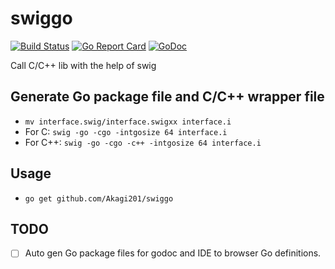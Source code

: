 # swiggo

[![Build Status](https://travis-ci.org/Akagi201/swiggo.svg)](https://travis-ci.org/Akagi201/swiggo)
[![Go Report Card](https://goreportcard.com/badge/github.com/Akagi201/swiggo)](https://goreportcard.com/report/github.com/Akagi201/swiggo)
[![GoDoc](https://godoc.org/github.com/Akagi201/swiggo?status.svg)](https://godoc.org/github.com/Akagi201/swiggo)

Call C/C++ lib with the help of swig

## Generate Go package file and C/C++ wrapper file
* `mv interface.swig/interface.swigxx interface.i`
* For C: `swig -go -cgo -intgosize 64 interface.i`
* For C++: `swig -go -cgo -c++ -intgosize 64 interface.i`

## Usage
* `go get github.com/Akagi201/swiggo`

## TODO
- [ ] Auto gen Go package files for godoc and IDE to browser Go definitions.
